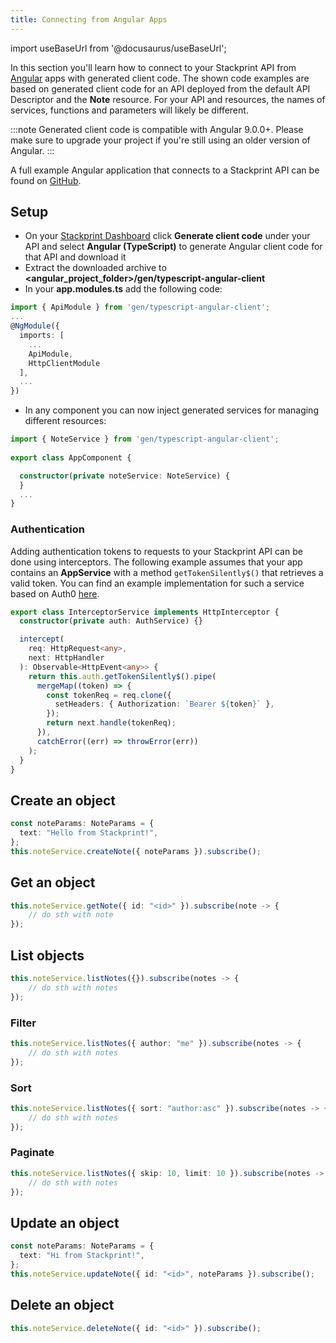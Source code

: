 ```yaml
---
title: Connecting from Angular Apps
---
```


import useBaseUrl from '@docusaurus/useBaseUrl';

In this section you'll learn how to connect to your Stackprint API from [Angular](https://angular.io) apps with generated client code. The shown code examples are based on generated client code for an API deployed from the default API Descriptor and the **Note** resource. For your API and resources, the names of services, functions and parameters will likely be different.

:::note
Generated client code is compatible with Angular 9.0.0+. Please make sure to upgrade your project if you're still using an older version of Angular.
:::

A full example Angular application that connects to a Stackprint API can be found on [GitHub](https://github.com/stackprint/example-notes-angular).

## Setup

- On your [Stackprint Dashboard](https://console.stackprint.io) click **Generate client code** under your API and select **Angular (TypeScript)** to generate Angular client code for that API and download it
- Extract the downloaded archive to **<angular_project_folder>/gen/typescript-angular-client**
- In your **app.modules.ts** add the following code:

```typescript
import { ApiModule } from 'gen/typescript-angular-client';
...
@NgModule({
  imports: [
    ...
    ApiModule,
    HttpClientModule
  ],
  ...
})
```

- In any component you can now inject generated services for managing different resources:

```typescript
import { NoteService } from 'gen/typescript-angular-client';
‍
export class AppComponent {

  constructor(private noteService: NoteService) {
  }
  ...
}
```

### Authentication

Adding authentication tokens to requests to your Stackprint API can be done using interceptors. The following example assumes that your app contains an **AppService** with a method `getTokenSilently$()` that retrieves a valid token. You can find an example implementation for such a service based on Auth0 [here](https://github.com/stackprint/example-notes-angular/blob/master/src/app/auth.service.ts).

```typescript
export class InterceptorService implements HttpInterceptor {
  constructor(private auth: AuthService) {}

  intercept(
    req: HttpRequest<any>,
    next: HttpHandler
  ): Observable<HttpEvent<any>> {
    return this.auth.getTokenSilently$().pipe(
      mergeMap((token) => {
        const tokenReq = req.clone({
          setHeaders: { Authorization: `Bearer ${token}` },
        });
        return next.handle(tokenReq);
      }),
      catchError((err) => throwError(err))
    );
  }
}
```

## Create an object

```typescript
const noteParams: NoteParams = {
  text: "Hello from Stackprint!",
};
this.noteService.createNote({ noteParams }).subscribe();
```

## Get an object

```typescript
this.noteService.getNote({ id: "<id>" }).subscribe(note -> {
    // do sth with note
});
```

## List objects

```typescript
this.noteService.listNotes({}).subscribe(notes -> {
    // do sth with notes
});
```

### Filter

```typescript
this.noteService.listNotes({ author: "me" }).subscribe(notes -> {
    // do sth with notes
});
```

### Sort

```typescript
this.noteService.listNotes({ sort: "author:asc" }).subscribe(notes -> {
    // do sth with notes
});
```

### Paginate

```typescript
this.noteService.listNotes({ skip: 10, limit: 10 }).subscribe(notes -> {
    // do sth with notes
});
```

## Update an object

```typescript
const noteParams: NoteParams = {
  text: "Hi from Stackprint!",
};
this.noteService.updateNote({ id: "<id>", noteParams }).subscribe();
```

## Delete an object

```typescript
this.noteService.deleteNote({ id: "<id>" }).subscribe();
```
